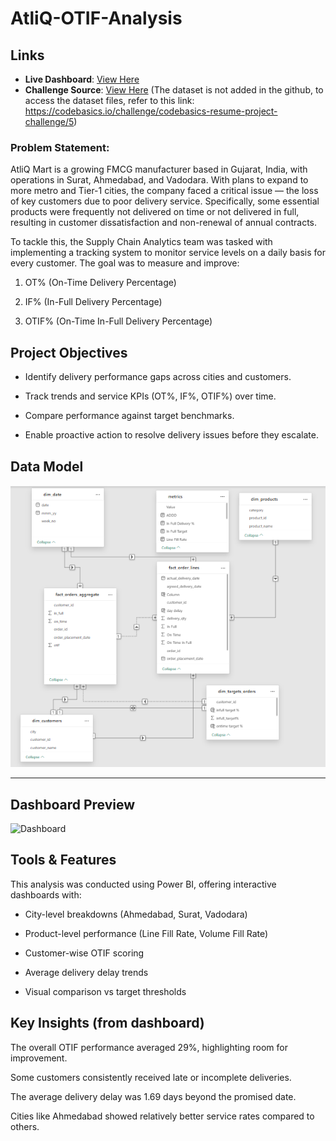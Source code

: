 # AtliQ-OTIF-Analysis

## Links

- **Live Dashboard**: [View Here](https://captainviz.com/projects/6868dc8f89c4dd20f0384a26)
- **Challenge Source**: [View Here](https://codebasics.io/challenge/codebasics-resume-project-challenge/5)
(The dataset is not added in the github, to access the dataset files, refer to this link: https://codebasics.io/challenge/codebasics-resume-project-challenge/5)

### Problem Statement:

AtliQ Mart is a growing FMCG manufacturer based in Gujarat, India, with operations in Surat, Ahmedabad, and Vadodara. With plans to expand to more metro and Tier-1 cities, the company faced a critical issue — the loss of key customers due to poor delivery service. Specifically, some essential products were frequently not delivered on time or not delivered in full, resulting in customer dissatisfaction and non-renewal of annual contracts.

To tackle this, the Supply Chain Analytics team was tasked with implementing a tracking system to monitor service levels on a daily basis for every customer. The goal was to measure and improve:

1. OT% (On-Time Delivery Percentage)

2. IF% (In-Full Delivery Percentage)

3. OTIF% (On-Time In-Full Delivery Percentage)


## Project Objectives
- Identify delivery performance gaps across cities and customers.

- Track trends and service KPIs (OT%, IF%, OTIF%) over time.

- Compare performance against target benchmarks.

- Enable proactive action to resolve delivery issues before they escalate.



## Data Model

![Data Model](https://github.com/Maira-Nawaz/AtliQ-OTIF-Analysis/blob/main/resources/Data%20Model.png)

---

## Dashboard Preview

![Dashboard](https://github.com/Maira-Nawaz/AtliQ-OTIF-Analysis/blob/main/resources/AtliQ%20Mart%20%E2%80%93%20OTIF%20Analysis_page-0001.jpg)



##  Tools & Features
This analysis was conducted using Power BI, offering interactive dashboards with:

- City-level breakdowns (Ahmedabad, Surat, Vadodara)

- Product-level performance (Line Fill Rate, Volume Fill Rate)

- Customer-wise OTIF scoring

- Average delivery delay trends

- Visual comparison vs target thresholds


## Key Insights (from dashboard)
The overall OTIF performance averaged 29%, highlighting room for improvement.

Some customers consistently received late or incomplete deliveries.

The average delivery delay was 1.69 days beyond the promised date.

Cities like Ahmedabad showed relatively better service rates compared to others.
